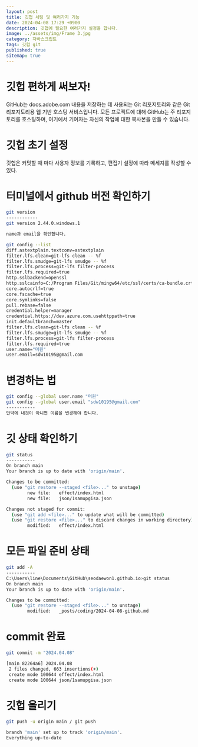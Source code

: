 ```yaml
---
layout: post
title: 깃헙 세팅 및 여러가지 기능
date: 2024-04-08 17:29 +0900
description: 깃헙에 필요한 여러가지 설정을 합니다.
image: ../assets/img/Frame 3.jpg
category: 자바스크립트
tags: 깃헙 git
published: true
sitemap: true
---
```


# 깃헙 편하게 써보자!
GitHub는 docs.adobe.com 내용을 저장하는 데 사용되는 Git 리포지토리와 같은 Git 리포지토리용 웹 기반 호스팅 서비스입니다. 모든 프로젝트에 대해 GitHub는 주 리포지토리를 호스팅하며, 여기에서 기여자는 자신의 작업에 대한 복사본을 만들 수 있습니다.

# 깃헙 초기 설정
깃헙은 커밋할 때 마다 사용자 정보를 기록하고, 편집기 설정에 따라 메세지를 작성할 수 있다.

# 터미널에서 github 버전 확인하기
````bash
git version
------------
git version 2.44.0.windows.1

name과 email을 확인합니다.

git config --list
diff.astextplain.textconv=astextplain
filter.lfs.clean=git-lfs clean -- %f
filter.lfs.smudge=git-lfs smudge -- %f
filter.lfs.process=git-lfs filter-process
filter.lfs.required=true
http.sslbackend=openssl
http.sslcainfo=C:/Program Files/Git/mingw64/etc/ssl/certs/ca-bundle.crt
core.autocrlf=true
core.fscache=true
core.symlinks=false
pull.rebase=false
credential.helper=manager
credential.https://dev.azure.com.usehttppath=true
init.defaultbranch=master
filter.lfs.clean=git-lfs clean -- %f
filter.lfs.smudge=git-lfs smudge -- %f
filter.lfs.process=git-lfs filter-process
filter.lfs.required=true
user.name="머원"
user.email=sdw10195@gmail.com
````

# 변경하는 법
````bash
git config --global user.name "머원"
git config --global user.email "sdw10195@gmail.com"
-----------
만약에 내것이 아니면 이름을 변경해야 합니다.
````

# 깃 상태 확인하기
````bash
git status
-----------
On branch main
Your branch is up to date with 'origin/main'.

Changes to be committed:
  (use "git restore --staged <file>..." to unstage)
        new file:   effect/index.html
        new file:   json/1samupgisa.json

Changes not staged for commit:
  (use "git add <file>..." to update what will be committed)
  (use "git restore <file>..." to discard changes in working directory)
        modified:   effect/index.html
````

# 모든 파일 준비 상태
````bash
git add -A
-----------
C:\Users\line\Documents\GitHub\seodaewon1.github.io>git status
On branch main
Your branch is up to date with 'origin/main'.

Changes to be committed:
  (use "git restore --staged <file>..." to unstage)
        modified:   _posts/coding/2024-04-08-github.md
````

# commit 완료
````bash
git commit -m "2024.04.08"

[main 82264a6] 2024.04.08
 2 files changed, 663 insertions(+)
 create mode 100644 effect/index.html
 create mode 100644 json/1samupgisa.json
````

# 깃헙 올리기
````bash
git push -u origin main / git push

branch 'main' set up to track 'origin/main'.
Everything up-to-date
````